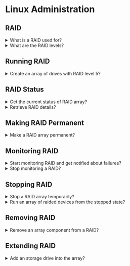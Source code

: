 # Linux Administration

## RAID

<details>
<summary>What is a RAID used for?</summary>

> **Redundant Array of Independent Drives** is a mechanism in which multiple
> disks are combined for more reliablity and speed.
>
> ---
> **Resources**
> - mdadm(1)

> **References**
---
</details>

<details>
<summary>What are the RAID levels?</summary>

> **RAID 0**
> **RAID 1**
> **RAID 3**
>
> Similar to RAID 5 but with parities on only one drive.
>
> **RAID 4**
> **RAID 5**
> **RAID 6**
> **RAID 10**
> ---
> **Resources**
> - mdadm(1)

> **References**
---
</details>

## Running RAID

<details>
<summary>Create an array of drives with RAID level 5?</summary>

> ```sh
> mdadm --create --verbose /dev/md0 --level 5 --raid-devices 3 /dev/sda /dev/sdb /dev/sdc
> ``````
>
> ---
> **Resources**
> - mdadm(1)

> **References**
---
</details>

## RAID Status

<details>
<summary>Get the current status of RAID array?</summary>

> ```sh
> cat /proc/mdstat
> watch -n1 cat /proc/mdstat
> ``````
>
> ---
> **Resources**
> - mdadm(1)

> **References**
---
</details>

<details>
<summary>Retrieve RAID details?</summary>

> ```sh
> mdadm --detail --scan
> mdadm --detail /dev/md0
> ``````
>
> ---
> **Resources**
> - mdadm(1)

> **References**
---
</details>

## Making RAID Permanent

<details>
<summary>Make a RAID array permanent?</summary>

> ```sh
> mdadm --detail --scan >> /etc/mdadm.conf
> ``````
>
> ---
> **Resources**
> - mdadm(1)

> **References**
---
</details>

## Monitoring RAID

<details>
<summary>Start monitoring RAID and get notified about failures?</summary>

> Edit `mdadm(1)` configuration `/etc/mdadm.conf`, and specify `MAILADDR`,
> `MAILFROM` and `PROGRAM`.
>
> ```sh
> mdadm --monitor --scan --test
> ``````
>
> ---
> **Resources**
> - mdadm(1)

> **References**
---
</details>

<details>
<summary>Stop monitoring a RAID?</summary>

> ```sh
> mdadm --monitor --stop
> ``````
>
> ---
> **Resources**
> - mdadm(1)

> **References**
---
</details>

## Stopping RAID

<details>
<summary>Stop a RAID array temporarily?</summary>

> ```sh
> mdadm --stop /dev/md0
> ``````
>
> ---
> **Resources**
> - mdadm(1)

> **References**
---
</details>

<details>
<summary>Run an array of raided devices from the stopped state?</summary>

> ```sh
> mdadm --assemble /dev/md0 /dev/sda /dev/sdb /dev/sdc
> ``````
>
> ---
> **Resources**
> - mdadm(1)

> **References**
---
</details>

## Removing RAID

<details>
<summary>Remove an array component from a RAID?</summary>

> ```sh
> mdadm --manage /dev/md0 --fail /dev/sdX
> mdadm --manage /dev/md0 --remove /dev/sdX
> mdadm --zero-superblock /dev/sdX
> mdadm --detail --scan >> /etc/mdadm.conf
> ``````

> **Resources**
> - mdadm(1)

> **References**
---
</details>

## Extending RAID

<details>
<summary>Add an storage drive into the array?</summary>

> ```sh
> fdisk /dev/sdd
> mdadm --manage /dev/md0 --add /dev/sdd
> ``````
>
> ---
> **Resources**
> - mdadm(1)

> **References**
---
</details>
